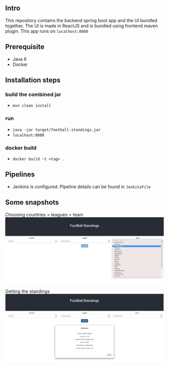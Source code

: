 ## Intro

This repository contains the backend spring boot app and the UI bundled together. The UI is made in ReactJS and is bundled using frontend maven plugin.
This app runs on `localhost:8080`

## Prerequisite

- Java 8
- Docker

## Installation steps

### build the combined jar
- `mvn clean install`

### run
- `java -jar target/football-standings.jar`
- `localhost:8080`

### docker build

- `docker build -t <tag> .`

## Pipelines
- Jenkins is configured. Pipeline details can be found in `JenkinsFile`

## Some snapshots
Choosing countries > leagues > team
![](./images/1.png)

Getting the standings
![](./images/2.png)
